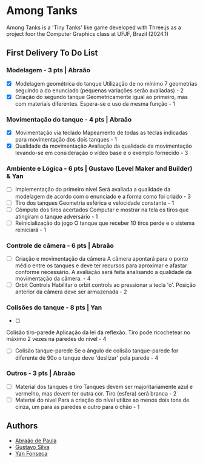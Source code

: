 # Among Tanks
Among Tanks is a 'Tiny Tanks' like game developed with Three.js as a project foor the Computer Graphics class at UFJF, Brazil (2024.1)

## First Delivery To Do List
### Modelagem - 3 pts | Abraão
- [x] Modelagem geométrica do tanque
Utilização de no mínimo 7 geometrias seguindo a do enunciado (pequenas variações serão avaliadas) - 2
- [x] Criação do segundo tanque
Geometricamente igual ao primeiro, mas com materiais diferentes. Espera-se o uso da mesma função - 1

### Movimentação do tanque - 4 pts | Abraão
- [x] Movimentação via teclado
Mapeamento de todas as teclas indicadas para movimentação dos dois tanques - 1
- [x] Qualidade da movimentação
Avaliação da qualidade da movimentação levando-se em consideração o vídeo base e o exemplo fornecido - 3

### Ambiente e Lógica - 6 pts | Gustavo (Level Maker and Builder) & Yan
- [ ] Implementação do primeiro nível
Será avaliada a qualidade da modelagem de acordo com o enunciado e a forma como foi criado - 3
- [ ] Tiro dos tanques
Geometria esférica e velocidade constante - 1
- [ ] Cômputo dos tiros acertados
Computar e mostrar na tela os tiros que atingiram o tanque adversário - 1
- [ ] Reinicialização do jogo
O tanque que receber 10 tiros perde e o sistema reiniciará - 1

### Controle de câmera - 6 pts | Abraão
- [ ] Criação e movimentação da câmera
A câmera apontará para o ponto médio entre os tanques e deve ter recursos para aproximar e afastar conforme
necessário. A avaliação será feita analisando a qualidade da movimentação da câmera. - 4
- [ ] Orbit Controls
Habilitar o orbit controls ao pressionar a tecla 'o'. Posição anterior da câmera deve ser armazenada - 2

### Colisões do tanque - 8 pts | Yan
- [ ] 
Colisão tiro-parede
Aplicação da lei da reflexão. Tiro pode ricochetear no máximo 2 vezes na paredes do nível - 4
- [ ] Colisão tanque-parede
Se o ângulo de colisão tanque-parede for diferente de 90o o tanque deve 'deslizar' pela parede - 4

### Outros - 3 pts | Abraão
- [ ] Material dos tanques e tiro
Tanques devem ser majoritariamente azul e vermelho, mas devem ter outra cor. Tiro (esfera) será branca - 2
- [ ] Material do nível
Para a criação do nível utilize ao menos dois tons de cinza, um para as paredes e outro para o chão - 1

## Authors
- [Abraão de Paula](https://github.com/kedoshim)
- [Gustavo Silva](https://github.com/IAmTheMage)
- [Yan Fonseca](https://github.com/Yan-Fonseca)
